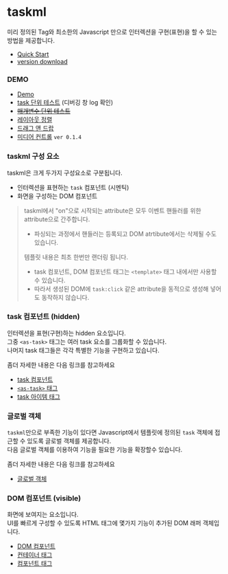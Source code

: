 # taskml

미리 정의된 Tag와 최소한의 Javascript 만으로 인터렉션을 구현(표현)을 할 수 있는 방법을 제공합니다.

* [Quick Start](./doc/taskml)
* [version download](https://github.com/vulcan9/taskml.doc/tree/main/dist/taskml)

### DEMO

* [Demo](./test/sample.html)
* [task 단위 테스트](./test/task.html) (디버깅 창 log 확인)
* ~~[매개변수 단위 테스트](./test/args.js)~~
* [레이아웃 정렬](./test/layout.html)
* [드래그 앤 드랍](./doc/task/드래그앤드랍)
* [미디어 컨트롤](./doc/task/미디어%20컨트롤) `ver 0.1.4`

### taskml 구성 요소

taskml은 크게 두가지 구성요소로 구분됩니다.

* 인터렉션을 표현하는 `task` 컴포넌트 (시멘틱)
* 화면을 구성하는 DOM 컴포넌트

> taskml에서 "on"으로 시작되는 attribute은 모두 이벤트 핸들러를 위한 attribute으로 간주합니다.
> * 파싱되는 과정에서 핸들러는 등록되고 DOM atrtibute에서는 삭제될 수도 있습니다.
>
>
> 템플릿 내용은 최초 한번만 랜더링 됩니다.
> * task 컴포넌트, DOM 컴포넌트 태그는 `<template>` 태그 내에서만 사용할 수 있습니다.
> * 따라서 생성된 DOM에 `task:click` 같은 attribute을 동적으로 생성해 넣어도 동작하지 않습니다.

### task 컴포넌트 (hidden)

인터렉션을 표현(구현)하는 hidden 요소입니다.  
그중 `<as-task>` 태그는 여러 task 요소를 그룹화할 수 있습니다.  
나머지 task 태그들은 각각 특별한 기능을 구현하고 있습니다.

좀더 자세한 내용은 다음 링크를 참고하세요

- [task 컴포넌트](./doc/task%20컴포넌트)
- [`<as-task>` 태그](./doc/task/as-task%20태그)
- [task 아이템 태그](./doc/task/task%20내장%20객체)

### 글로벌 객체

`taskml`만으로 부족한 기능이 있다면 Javascript에서 템플릿에 정의된 `task` 객체에 접근할 수 있도록 글로벌 객체를 제공합니다.  
다음 글로벌 객체를 이용하여 기능을 필요한 기능을 확장할수 있습니다.

좀더 자세한 내용은 다음 링크를 참고하세요
- [글로벌 객체](./doc/글로벌%20객체)


### DOM 컴포넌트 (visible)

화면에 보여지는 요소입니다.    
UI를 빠르게 구성할 수 있도록 HTML 태그에 몇가지 기능이 추가된 DOM 래퍼 객체입니다.

- [DOM 컴포넌트](./doc/DOM%20컴포넌트)
- [컨테이너 태그](./doc/component/컨테이너%20요소)
- [컴포넌트 태그](./doc/component/컴포넌트%20요소)
